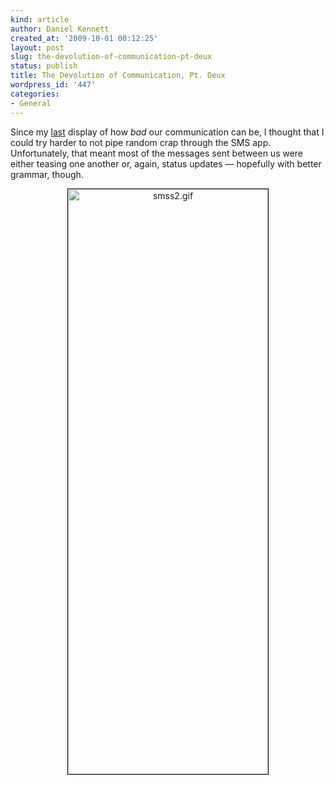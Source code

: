 ```yaml
---
kind: article
author: Daniel Kennett
created_at: '2009-10-01 00:12:25'
layout: post
slug: the-devolution-of-communication-pt-deux
status: publish
title: The Devolution of Communication, Pt. Deux
wordpress_id: '447'
categories:
- General
---
```


Since my <a href="http://ikennd.ac/blog/2009/06/the-devolution-of-communication/">last</a> display of how <em>bad</em> our communication can be, I thought that I could try harder to not pipe random crap through the SMS app. Unfortunately, that meant most of the messages sent between us were either teasing one another or, again, status updates — hopefully with better grammar, though.


<div style="text-align:center;"><img style="border:1px solid black;" src="http://ikennd.ac/pictures/for_posts/2009/10/smss2.gif" alt="smss2.gif" border="0" width="320" height="936" /></div>